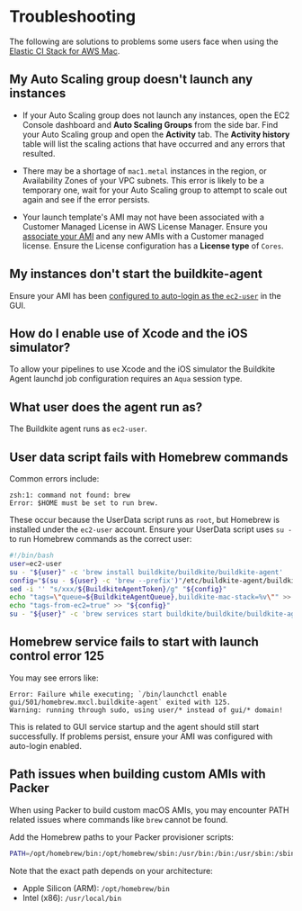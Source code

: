 # Troubleshooting

The following are solutions to problems some users face when using the [Elastic CI Stack for AWS Mac](https://github.com/buildkite/elastic-mac-for-aws).

## My Auto Scaling group doesn't launch any instances

* If your Auto Scaling group does not launch any instances, open the EC2 Console
dashboard and **Auto Scaling Groups** from the side bar. Find your Auto Scaling
group and open the **Activity** tab. The **Activity history** table will list the
scaling actions that have occurred and any errors that resulted.

* There may be a shortage of `mac1.metal` instances in the region, or Availability
Zones of your VPC subnets. This error is likely to be a temporary one, wait for your
Auto Scaling group to attempt to scale out again and see if the error persists.

* Your launch template's AMI may not have been associated with a Customer
Managed License in AWS License Manager. Ensure you [associate your AMI](/docs/agent/v3/aws/elastic-ci-stack/ec2-mac/setup#step-3-associate-your-ami-with-a-self-managed-license-in-aws-license-manager)
and any new AMIs with a Customer managed license. Ensure the License
configuration has a **License type** of `Cores`.

## My instances don't start the buildkite-agent

Ensure your AMI has been [configured to auto-login as the `ec2-user`](/docs/agent/v3/aws/elastic-ci-stack/ec2-mac/setup#step-2-build-an-ami)
in the GUI.

## How do I enable use of Xcode and the iOS simulator?

To allow your pipelines to use Xcode and the iOS simulator the Buildkite Agent launchd job configuration requires an `Aqua` session type.

## What user does the agent run as?

The Buildkite agent runs as `ec2-user`.

## User data script fails with Homebrew commands

Common errors include:
```
zsh:1: command not found: brew
Error: $HOME must be set to run brew.
```

These occur because the UserData script runs as `root`, but Homebrew is installed under the `ec2-user` account. Ensure your UserData script uses `su -` to run Homebrew commands as the correct user:

```bash
#!/bin/bash
user=ec2-user
su - "${user}" -c 'brew install buildkite/buildkite/buildkite-agent'
config="$(su - ${user} -c 'brew --prefix')"/etc/buildkite-agent/buildkite-agent.cfg
sed -i '' "s/xxx/${BuildkiteAgentToken}/g" "${config}"
echo "tags=\"queue=${BuildkiteAgentQueue},buildkite-mac-stack=%v\"" >> "${config}"
echo "tags-from-ec2=true" >> "${config}"
su - "${user}" -c 'brew services start buildkite/buildkite/buildkite-agent'
```

## Homebrew service fails to start with launch control error 125

You may see errors like:
```
Error: Failure while executing; `/bin/launchctl enable gui/501/homebrew.mxcl.buildkite-agent` exited with 125.
Warning: running through sudo, using user/* instead of gui/* domain!
```

This is related to GUI service startup and the agent should still start successfully. If problems persist, ensure your AMI was configured with auto-login enabled.

## Path issues when building custom AMIs with Packer

When using Packer to build custom macOS AMIs, you may encounter PATH related issues where commands like `brew` cannot be found.

Add the Homebrew paths to your Packer provisioner scripts:

```bash
PATH=/opt/homebrew/bin:/opt/homebrew/sbin:/usr/bin:/bin:/usr/sbin:/sbin
```

Note that the exact path depends on your architecture:
* Apple Silicon (ARM): `/opt/homebrew/bin`
* Intel (x86): `/usr/local/bin`
